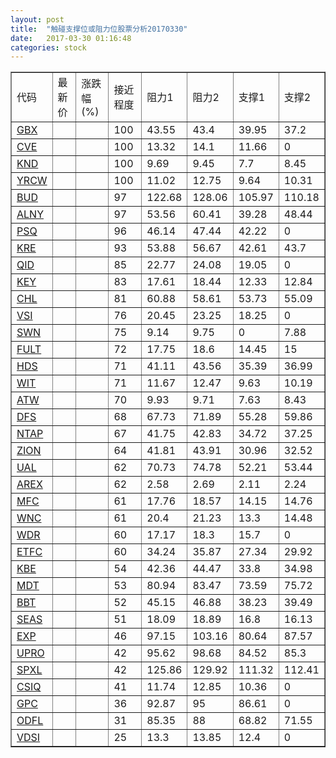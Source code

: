 ```yaml
---
layout: post
title:  "触碰支撑位或阻力位股票分析20170330"
date:   2017-03-30 01:16:48
categories: stock
---
```

<script type="text/javascript">
var stockList = []
stockList.push('gb_gbx');
stockList.push('gb_cve');
stockList.push('gb_knd');
stockList.push('gb_yrcw');
stockList.push('gb_bud');
stockList.push('gb_alny');
stockList.push('gb_psq');
stockList.push('gb_kre');
stockList.push('gb_qid');
stockList.push('gb_key');
stockList.push('gb_chl');
stockList.push('gb_vsi');
stockList.push('gb_swn');
stockList.push('gb_fult');
stockList.push('gb_hds');
stockList.push('gb_wit');
stockList.push('gb_atw');
stockList.push('gb_dfs');
stockList.push('gb_ntap');
stockList.push('gb_zion');
stockList.push('gb_ual');
stockList.push('gb_arex');
stockList.push('gb_mfc');
stockList.push('gb_wnc');
stockList.push('gb_wdr');
stockList.push('gb_etfc');
stockList.push('gb_kbe');
stockList.push('gb_mdt');
stockList.push('gb_bbt');
stockList.push('gb_seas');
stockList.push('gb_exp');
stockList.push('gb_upro');
stockList.push('gb_spxl');
stockList.push('gb_csiq');
stockList.push('gb_gpc');
stockList.push('gb_odfl');
stockList.push('gb_vdsi');
</script>
<table border="1">
 <tr>
 <td>代码</td>
 <td>最新价</td>
 <td>涨跌幅(%)</td>
 <td>接近程度</td>
 <td>阻力1</td>
 <td>阻力2</td>
 <td>支撑1</td>
 <td>支撑2</td>
</tr>
  <tr id="gbx" class="red">
  <td><a href="http://stock.finance.sina.com.cn/usstock/quotes/GBX.html" target="_blank">GBX</a></td><td></td><td></td><td>100</td><td>43.55</td><td>43.4</td><td>39.95</td><td>37.2</td></tr>
  <tr id="cve" class="red">
  <td><a href="http://stock.finance.sina.com.cn/usstock/quotes/CVE.html" target="_blank">CVE</a></td><td></td><td></td><td>100</td><td>13.32</td><td>14.1</td><td>11.66</td><td>0</td></tr>
  <tr id="knd" class="green">
  <td><a href="http://stock.finance.sina.com.cn/usstock/quotes/KND.html" target="_blank">KND</a></td><td></td><td></td><td>100</td><td>9.69</td><td>9.45</td><td>7.7</td><td>8.45</td></tr>
  <tr id="yrcw" class="red">
  <td><a href="http://stock.finance.sina.com.cn/usstock/quotes/YRCW.html" target="_blank">YRCW</a></td><td></td><td></td><td>100</td><td>11.02</td><td>12.75</td><td>9.64</td><td>10.31</td></tr>
  <tr id="bud" class="green">
  <td><a href="http://stock.finance.sina.com.cn/usstock/quotes/BUD.html" target="_blank">BUD</a></td><td></td><td></td><td>97</td><td>122.68</td><td>128.06</td><td>105.97</td><td>110.18</td></tr>
  <tr id="alny" class="red">
  <td><a href="http://stock.finance.sina.com.cn/usstock/quotes/ALNY.html" target="_blank">ALNY</a></td><td></td><td></td><td>97</td><td>53.56</td><td>60.41</td><td>39.28</td><td>48.44</td></tr>
  <tr id="psq" class="green">
  <td><a href="http://stock.finance.sina.com.cn/usstock/quotes/PSQ.html" target="_blank">PSQ</a></td><td></td><td></td><td>96</td><td>46.14</td><td>47.44</td><td>42.22</td><td>0</td></tr>
  <tr id="kre" class="red">
  <td><a href="http://stock.finance.sina.com.cn/usstock/quotes/KRE.html" target="_blank">KRE</a></td><td></td><td></td><td>93</td><td>53.88</td><td>56.67</td><td>42.61</td><td>43.7</td></tr>
  <tr id="qid" class="green">
  <td><a href="http://stock.finance.sina.com.cn/usstock/quotes/QID.html" target="_blank">QID</a></td><td></td><td></td><td>85</td><td>22.77</td><td>24.08</td><td>19.05</td><td>0</td></tr>
  <tr id="key" class="red">
  <td><a href="http://stock.finance.sina.com.cn/usstock/quotes/KEY.html" target="_blank">KEY</a></td><td></td><td></td><td>83</td><td>17.61</td><td>18.44</td><td>12.33</td><td>12.84</td></tr>
  <tr id="chl" class="green">
  <td><a href="http://stock.finance.sina.com.cn/usstock/quotes/CHL.html" target="_blank">CHL</a></td><td></td><td></td><td>81</td><td>60.88</td><td>58.61</td><td>53.73</td><td>55.09</td></tr>
  <tr id="vsi" class="red">
  <td><a href="http://stock.finance.sina.com.cn/usstock/quotes/VSI.html" target="_blank">VSI</a></td><td></td><td></td><td>76</td><td>20.45</td><td>23.25</td><td>18.25</td><td>0</td></tr>
  <tr id="swn" class="green">
  <td><a href="http://stock.finance.sina.com.cn/usstock/quotes/SWN.html" target="_blank">SWN</a></td><td></td><td></td><td>75</td><td>9.14</td><td>9.75</td><td>0</td><td>7.88</td></tr>
  <tr id="fult" class="red">
  <td><a href="http://stock.finance.sina.com.cn/usstock/quotes/FULT.html" target="_blank">FULT</a></td><td></td><td></td><td>72</td><td>17.75</td><td>18.6</td><td>14.45</td><td>15</td></tr>
  <tr id="hds" class="red">
  <td><a href="http://stock.finance.sina.com.cn/usstock/quotes/HDS.html" target="_blank">HDS</a></td><td></td><td></td><td>71</td><td>41.11</td><td>43.56</td><td>35.39</td><td>36.99</td></tr>
  <tr id="wit" class="green">
  <td><a href="http://stock.finance.sina.com.cn/usstock/quotes/WIT.html" target="_blank">WIT</a></td><td></td><td></td><td>71</td><td>11.67</td><td>12.47</td><td>9.63</td><td>10.19</td></tr>
  <tr id="atw" class="red">
  <td><a href="http://stock.finance.sina.com.cn/usstock/quotes/ATW.html" target="_blank">ATW</a></td><td></td><td></td><td>70</td><td>9.93</td><td>9.71</td><td>7.63</td><td>8.43</td></tr>
  <tr id="dfs" class="red">
  <td><a href="http://stock.finance.sina.com.cn/usstock/quotes/DFS.html" target="_blank">DFS</a></td><td></td><td></td><td>68</td><td>67.73</td><td>71.89</td><td>55.28</td><td>59.86</td></tr>
  <tr id="ntap" class="red">
  <td><a href="http://stock.finance.sina.com.cn/usstock/quotes/NTAP.html" target="_blank">NTAP</a></td><td></td><td></td><td>67</td><td>41.75</td><td>42.83</td><td>34.72</td><td>37.25</td></tr>
  <tr id="zion" class="red">
  <td><a href="http://stock.finance.sina.com.cn/usstock/quotes/ZION.html" target="_blank">ZION</a></td><td></td><td></td><td>64</td><td>41.81</td><td>43.91</td><td>30.96</td><td>32.52</td></tr>
  <tr id="ual" class="red">
  <td><a href="http://stock.finance.sina.com.cn/usstock/quotes/UAL.html" target="_blank">UAL</a></td><td></td><td></td><td>62</td><td>70.73</td><td>74.78</td><td>52.21</td><td>53.44</td></tr>
  <tr id="arex" class="red">
  <td><a href="http://stock.finance.sina.com.cn/usstock/quotes/AREX.html" target="_blank">AREX</a></td><td></td><td></td><td>62</td><td>2.58</td><td>2.69</td><td>2.11</td><td>2.24</td></tr>
  <tr id="mfc" class="green">
  <td><a href="http://stock.finance.sina.com.cn/usstock/quotes/MFC.html" target="_blank">MFC</a></td><td></td><td></td><td>61</td><td>17.76</td><td>18.57</td><td>14.15</td><td>14.76</td></tr>
  <tr id="wnc" class="red">
  <td><a href="http://stock.finance.sina.com.cn/usstock/quotes/WNC.html" target="_blank">WNC</a></td><td></td><td></td><td>61</td><td>20.4</td><td>21.23</td><td>13.3</td><td>14.48</td></tr>
  <tr id="wdr" class="red">
  <td><a href="http://stock.finance.sina.com.cn/usstock/quotes/WDR.html" target="_blank">WDR</a></td><td></td><td></td><td>60</td><td>17.17</td><td>18.3</td><td>15.7</td><td>0</td></tr>
  <tr id="etfc" class="green">
  <td><a href="http://stock.finance.sina.com.cn/usstock/quotes/ETFC.html" target="_blank">ETFC</a></td><td></td><td></td><td>60</td><td>34.24</td><td>35.87</td><td>27.34</td><td>29.92</td></tr>
  <tr id="kbe" class="red">
  <td><a href="http://stock.finance.sina.com.cn/usstock/quotes/KBE.html" target="_blank">KBE</a></td><td></td><td></td><td>54</td><td>42.36</td><td>44.47</td><td>33.8</td><td>34.98</td></tr>
  <tr id="mdt" class="green">
  <td><a href="http://stock.finance.sina.com.cn/usstock/quotes/MDT.html" target="_blank">MDT</a></td><td></td><td></td><td>53</td><td>80.94</td><td>83.47</td><td>73.59</td><td>75.72</td></tr>
  <tr id="bbt" class="red">
  <td><a href="http://stock.finance.sina.com.cn/usstock/quotes/BBT.html" target="_blank">BBT</a></td><td></td><td></td><td>52</td><td>45.15</td><td>46.88</td><td>38.23</td><td>39.49</td></tr>
  <tr id="seas" class="green">
  <td><a href="http://stock.finance.sina.com.cn/usstock/quotes/SEAS.html" target="_blank">SEAS</a></td><td></td><td></td><td>51</td><td>18.09</td><td>18.89</td><td>16.8</td><td>16.13</td></tr>
  <tr id="exp" class="green">
  <td><a href="http://stock.finance.sina.com.cn/usstock/quotes/EXP.html" target="_blank">EXP</a></td><td></td><td></td><td>46</td><td>97.15</td><td>103.16</td><td>80.64</td><td>87.57</td></tr>
  <tr id="upro" class="green">
  <td><a href="http://stock.finance.sina.com.cn/usstock/quotes/UPRO.html" target="_blank">UPRO</a></td><td></td><td></td><td>42</td><td>95.62</td><td>98.68</td><td>84.52</td><td>85.3</td></tr>
  <tr id="spxl" class="green">
  <td><a href="http://stock.finance.sina.com.cn/usstock/quotes/SPXL.html" target="_blank">SPXL</a></td><td></td><td></td><td>42</td><td>125.86</td><td>129.92</td><td>111.32</td><td>112.41</td></tr>
  <tr id="csiq" class="red">
  <td><a href="http://stock.finance.sina.com.cn/usstock/quotes/CSIQ.html" target="_blank">CSIQ</a></td><td></td><td></td><td>41</td><td>11.74</td><td>12.85</td><td>10.36</td><td>0</td></tr>
  <tr id="gpc" class="red">
  <td><a href="http://stock.finance.sina.com.cn/usstock/quotes/GPC.html" target="_blank">GPC</a></td><td></td><td></td><td>36</td><td>92.87</td><td>95</td><td>86.61</td><td>0</td></tr>
  <tr id="odfl" class="green">
  <td><a href="http://stock.finance.sina.com.cn/usstock/quotes/ODFL.html" target="_blank">ODFL</a></td><td></td><td></td><td>31</td><td>85.35</td><td>88</td><td>68.82</td><td>71.55</td></tr>
  <tr id="vdsi" class="red">
  <td><a href="http://stock.finance.sina.com.cn/usstock/quotes/VDSI.html" target="_blank">VDSI</a></td><td></td><td></td><td>25</td><td>13.3</td><td>13.85</td><td>12.4</td><td>0</td></tr>
</table>

